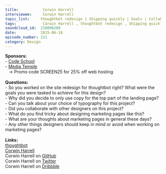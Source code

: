 ```yaml
--- 
title:           Corwin Harrell 
interviewee:     Corwin Harrell 
topic_list:     thoughtbot redesign | Shipping quickly | Goals | Collaboration | Communicating values | Selecting typefaces | Emotional impact | “Fix it!” culture | Marketing pages | Identity | Patterns | Ask why | Trends | Clarity & emphasis
tags:            Corwin Harrell , thoughtbot redesign , Shipping quickly , Goals , Collaboration , Communicating values , Selecting typefaces , Emotional impact , “Fix it!” culture , Marketing pages , Identity , Patterns , Ask why , Trends , Clarity  emphasis
soundcloud_id:  210898280
date:           2015-06-18
episode_number: 121
category: Design
---
```


<p class="show_notes_display"><b>Sponsors:<br></b>- <a rel="nofollow" target="_blank" href="https://www.codeschool.com/">Code School</a><b><br></b>- <a rel="nofollow" target="_blank" href="http://mediatemple.net/?utm_source=BetweenScreens&amp;utm_medium=podcast&amp;utm_campaign=SCREEN25">Media Temple</a><b><br></b>   -&gt; Promo code SCREEN25 for 25% off web hosting<br><b><br>Questions:</b><br>- So you worked on the site redesign for thoughtbot right? What were the goals you were tasked to achieve for this design?<br>- Why did you decide to only use copy for the top part of the landing page?<br>- Can you talk about your choice of typography for this project?<br>- Did you collaborate with other designers on this project?<br>- What do you find tricky about designing marketing pages like this?<br>- What are your thoughts about marketing pages in general these days?<br>- Any other things designers should keep in mind or avoid when working on marketing pages?<br><br><b>Links:</b><br><a rel="nofollow" target="_blank" href="https://thoughtbot.com/">thoughtbot</a><br><a rel="nofollow" target="_blank" href="http://corwinharrell.com/">Corwin Harrell</a><br>Corwin Harrell on <a rel="nofollow" target="_blank" href="https://github.com/corwinharrell">GitHub</a><br>Corwin Harrell on <a rel="nofollow" target="_blank" href="https://twitter.com/corwinharrell">Twitter</a><br>Corwin Harrell on <a rel="nofollow" target="_blank" href="https://dribbble.com/corwinharrell">Dribbble</a></p>
